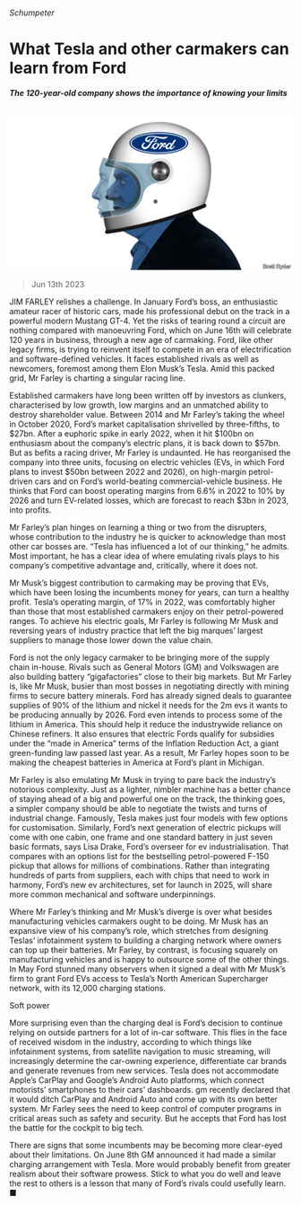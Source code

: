 ###### Schumpeter

# What Tesla and other carmakers can learn from Ford 

##### The 120-year-old company shows the importance of knowing your limits 

![image](images/20230617_WBD000.jpg) 

> Jun 13th 2023 

JIM FARLEY relishes a challenge. In January Ford’s boss, an enthusiastic amateur racer of historic cars, made his professional debut on the track in a powerful modern Mustang GT-4. Yet the risks of tearing round a circuit are nothing compared with manoeuvring Ford, which on June 16th will celebrate 120 years in business, through a new age of carmaking. Ford, like other legacy firms, is trying to reinvent itself to compete in an era of electrification and software-defined vehicles. It faces established rivals as well as newcomers, foremost among them Elon Musk’s Tesla. Amid this packed grid, Mr Farley is charting a singular racing line.

Established carmakers have long been written off by investors as clunkers, characterised by low growth, low margins and an unmatched ability to destroy shareholder value. Between 2014 and Mr Farley’s taking the wheel in October 2020, Ford’s market capitalisation shrivelled by three-fifths, to $27bn. After a euphoric spike in early 2022, when it hit $100bn on enthusiasm about the company’s electric plans, it is back down to $57bn. But as befits a racing driver, Mr Farley is undaunted. He has reorganised the company into three units, focusing on electric vehicles (EVs, in which Ford plans to invest $50bn between 2022 and 2026), on high-margin petrol-driven cars and on Ford’s world-beating commercial-vehicle business. He thinks that Ford can boost operating margins from 6.6% in 2022 to 10% by 2026 and turn EV-related losses, which are forecast to reach $3bn in 2023, into profits. 

Mr Farley’s plan hinges on learning a thing or two from the disrupters, whose contribution to the industry he is quicker to acknowledge than most other car bosses are. “Tesla has influenced a lot of our thinking,” he admits. Most important, he has a clear idea of where emulating rivals plays to his company’s competitive advantage and, critically, where it does not. 

Mr Musk’s biggest contribution to carmaking may be proving that EVs, which have been losing the incumbents money for years, can turn a healthy profit. Tesla’s operating margin, of 17% in 2022, was comfortably higher than those that most established carmakers enjoy on their petrol-powered ranges. To achieve his electric goals, Mr Farley is following Mr Musk and reversing years of industry practice that left the big marques’ largest suppliers to manage those lower down the value chain. 

Ford is not the only legacy carmaker to be bringing more of the supply chain in-house. Rivals such as General Motors (GM) and Volkswagen are also building battery “gigafactories” close to their big markets. But Mr Farley is, like Mr Musk, busier than most bosses in negotiating directly with mining firms to secure battery minerals. Ford has already signed deals to guarantee supplies of 90% of the lithium and nickel it needs for the 2m evs it wants to be producing annually by 2026. Ford even intends to process some of the lithium in America. This should help it reduce the industrywide reliance on Chinese refiners. It also ensures that electric Fords qualify for subsidies under the “made in America” terms of the Inflation Reduction Act, a giant green-funding law passed last year. As a result, Mr Farley hopes soon to be making the cheapest batteries in America at Ford’s plant in Michigan.

Mr Farley is also emulating Mr Musk in trying to pare back the industry’s notorious complexity. Just as a lighter, nimbler machine has a better chance of staying ahead of a big and powerful one on the track, the thinking goes, a simpler company should be able to negotiate the twists and turns of industrial change. Famously, Tesla makes just four models with few options for customisation. Similarly, Ford’s next generation of electric pickups will come with one cabin, one frame and one standard battery in just seven basic formats, says Lisa Drake, Ford’s overseer for ev industrialisation. That compares with an options list for the bestselling petrol-powered F-150 pickup that allows for millions of combinations. Rather than integrating hundreds of parts from suppliers, each with chips that need to work in harmony, Ford’s new ev architectures, set for launch in 2025, will share more common mechanical and software underpinnings.

Where Mr Farley’s thinking and Mr Musk’s diverge is over what besides manufacturing vehicles carmakers ought to be doing. Mr Musk has an expansive view of his company’s role, which stretches from designing Teslas’ infotainment system to building a charging network where owners can top up their batteries. Mr Farley, by contrast, is focusing squarely on manufacturing vehicles and is happy to outsource some of the other things. In May Ford stunned many observers when it signed a deal with Mr Musk’s firm to grant Ford EVs access to Tesla’s North American Supercharger network, with its 12,000 charging stations. 

Soft power

More surprising even than the charging deal is Ford’s decision to continue relying on outside partners for a lot of in-car software. This flies in the face of received wisdom in the industry, according to which things like infotainment systems, from satellite navigation to music streaming, will increasingly determine the car-owning experience, differentiate car brands and generate revenues from new services. Tesla does not accommodate Apple’s CarPlay and Google’s Android Auto platforms, which connect motorists’ smartphones to their cars’ dashboards. gm recently declared that it would ditch CarPlay and Android Auto and come up with its own better system. Mr Farley sees the need to keep control of computer programs in critical areas such as safety and security. But he accepts that Ford has lost the battle for the cockpit to big tech. 

There are signs that some incumbents may be becoming more clear-eyed about their limitations. On June 8th GM announced it had made a similar charging arrangement with Tesla. More would probably benefit from greater realism about their software prowess. Stick to what you do well and leave the rest to others is a lesson that many of Ford’s rivals could usefully learn. ■






